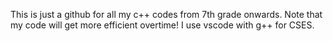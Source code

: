 This is just a github for all my c++ codes from 7th grade onwards.
Note that my code will get more efficient overtime!
I use vscode with g++ for CSES.
